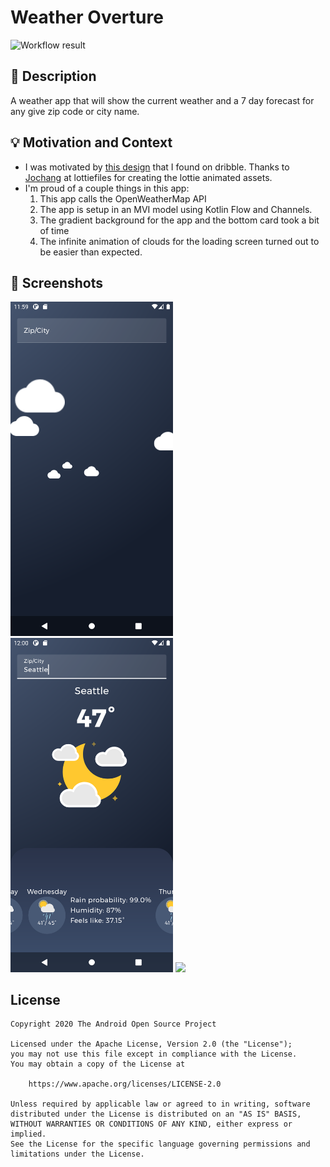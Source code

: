 # Weather Overture

<!--- Replace <OWNER> with your Github Username and <REPOSITORY> with the name of your repository. -->
<!--- You can find both of these in the url bar when you open your repository in github. -->
![Workflow result](https://github.com/afterefx/WeatherOverture/workflows/Check/badge.svg)


## :scroll: Description
A weather app that will show the current weather and a 7 day forecast for any give zip code or city name.


## :bulb: Motivation and Context
* I was motivated by [this design](https://dribbble.com/shots/15321987-Weather-App-Night-Beyond-Neumorphism) that I found on dribble. Thanks to [Jochang](https://lottiefiles.com/user/26177) at 
lottiefiles for creating the lottie animated assets. 
* I'm proud of a couple things in this app: 
    1. This app calls the OpenWeatherMap API 
    2. The app is setup in an MVI model using Kotlin Flow and Channels. 
    3. The gradient background for the app and the bottom card took a bit of time
    4. The infinite animation of clouds for the loading screen turned out to be easier than expected.

## :camera_flash: Screenshots
<img src="/results/screenshot_1.png" width="260">&emsp;<img src="/results/screenshot_2.png" width="260">
<img src="/results/demo.gif" width="260">

## License
```
Copyright 2020 The Android Open Source Project

Licensed under the Apache License, Version 2.0 (the "License");
you may not use this file except in compliance with the License.
You may obtain a copy of the License at

    https://www.apache.org/licenses/LICENSE-2.0

Unless required by applicable law or agreed to in writing, software
distributed under the License is distributed on an "AS IS" BASIS,
WITHOUT WARRANTIES OR CONDITIONS OF ANY KIND, either express or implied.
See the License for the specific language governing permissions and
limitations under the License.
```


